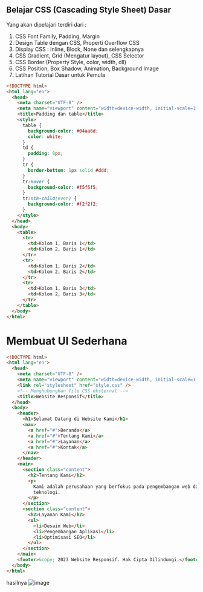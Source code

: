 ## Belajar CSS (Cascading Style Sheet) Dasar
Yang akan dipelajari terdiri dari :
1. CSS Font Family, Padding, Margin
2. Design Table dengan CSS, Properti Overflow CSS
3. Display CSS : Inline, Block, None dan selengkapnya
4. CSS Gradient, Grid (Mengatur layout), CSS Selector
5. CSS Border (Property Style, color, width, dll)
6. CSS Position, Box Shadow, Animation, Background Image
7. Latihan Tutorial Dasar untuk Pemula

``` html
<!DOCTYPE html>
<html lang="en">
  <head>
    <meta charset="UTF-8" />
    <meta name="viewport" content="width=device-width, initial-scale=1.0" />
    <title>Padding dan table</title>
    <style>
      table {
        background-color: #04aa6d;
        color: white;
      }
      td {
        padding: 8px;
      }
      tr {
        border-bottom: 1px solid #ddd;
      }
      tr:hover {
        background-color: #f5f5f5;
      }
      tr:nth-child(even) {
        background-color: #f2f2f2;
      }
    </style>
  </head>
  <body>
    <table>
      <tr>
        <td>Kolom 1, Baris 1</td>
        <td>Kolom 2, Baris 1</td>
      </tr>
      <tr>
        <td>Kolom 1, Baris 2</td>
        <td>Kolom 2, Baris 2</td>
      </tr>
      <tr>
        <td>Kolom 1, Baris 3</td>
        <td>Kolom 2, Baris 3</td>
      </tr>
    </table>
  </body>
</html>

```

# Membuat UI Sederhana
``` html
<!DOCTYPE html>
<html lang="en">
  <head>
    <meta charset="UTF-8" />
    <meta name="viewport" content="width=device-width, initial-scale=1.0" />
    <link rel="stylesheet" href="style.css" />
    <!-- Menghubungkan file CSS eksternal -->
    <title>Website Responsif</title>
  </head>
  <body>
    <header>
      <h1>Selamat Datang di Website Kami</h1>
      <nav>
        <a href="#">Beranda</a>
        <a href="#">Tentang Kami</a>
        <a href="#">Layanan</a>
        <a href="#">Kontak</a>
      </nav>
    </header>
    <main>
      <section class="content">
        <h2>Tentang Kami</h2>
        <p>
          Kami adalah perusahaan yang berfokus pada pengembangan web dan
          teknologi.
        </p>
      </section>
      <section class="content">
        <h2>Layanan Kami</h2>
        <ul>
          <li>Desain Web</li>
          <li>Pengembangan Aplikasi</li>
          <li>Optimisasi SEO</li>
        </ul>
      </section>
    </main>
    <footer>&copy; 2023 Website Responsif. Hak Cipta Dilindungi.</footer>
  </body>
</html>
```

hasilnya
![image](https://github.com/kerjabhakti/PWA231/assets/15622730/116e121d-b693-4c58-8c0b-bc4b5fd8e98d)
